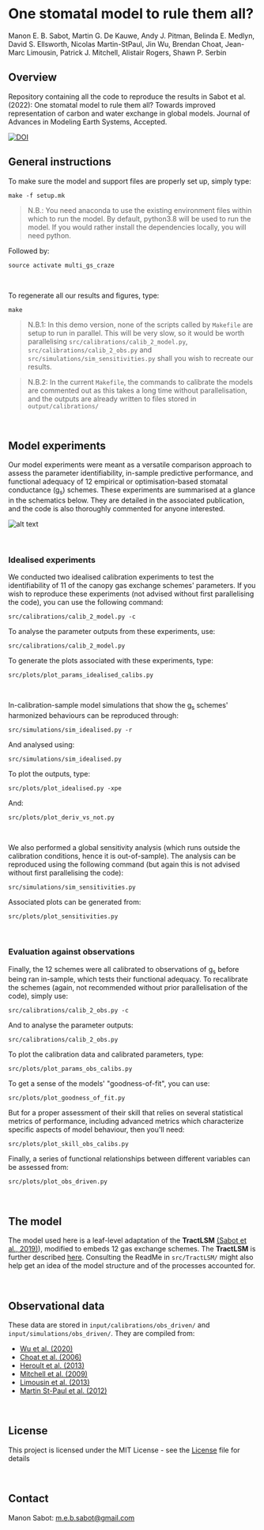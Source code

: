 # One stomatal model to rule them all?

Manon E. B. Sabot, Martin G. De Kauwe, Andy J. Pitman, Belinda E. Medlyn, David
S. Ellsworth, Nicolas Martin-StPaul, Jin Wu, Brendan Choat, Jean-Marc Limousin,
Patrick J. Mitchell, Alistair Rogers, Shawn P. Serbin

## Overview

Repository containing all the code to reproduce the results in Sabot et al.
(2022): One stomatal model to rule them all? Towards improved representation of
carbon and water exchange in global models. Journal of Advances in Modeling
Earth Systems, Accepted.

[![DOI](https://zenodo.org/badge/224778196.svg)](https://zenodo.org/badge/latestdoi/224778196)

## General instructions

To make sure the model and support files are properly set up, simply type:
```
make -f setup.mk
```
> N.B.: You need anaconda to use the existing environment files within which
> to run the model. By default, python3.8 will be used to run the model.
> If you would rather install the dependencies locally, you will need python.

Followed by:
```
source activate multi_gs_craze
```

&nbsp;

To regenerate all our results and figures, type:
```
make
```
> N.B.1: In this demo version, none of the scripts called by `Makefile` are
> setup to run in parallel. This will be very slow, so it would be worth
> parallelising `src/calibrations/calib_2_model.py`,
> `src/calibrations/calib_2_obs.py` and
> `src/simulations/sim_sensitivities.py` shall you wish to recreate our
> results.

> N.B.2: In the current `Makefile`, the commands to calibrate the models are
> commented out as this takes a long time without parallelisation, and the
> outputs are already written to files stored in `output/calibrations/`

&nbsp;

## Model experiments

Our model experiments were meant as a versatile comparison approach to assess
the parameter identifiability, in-sample predictive performance, and
functional adequacy of 12 empirical or optimisation-based stomatal conductance
(<it>g<sub>s</sub></it>) schemes. These experiments are summarised at a glance
in the schematics below. They are detailed in the associated publication, and
the code is also thoroughly commented for anyone interested.

![alt text](src/extra/model_experiments_setup.jpg)

&nbsp;

### Idealised experiments

We conducted two idealised calibration experiments to test the identifiability
of 11 of the canopy gas exchange schemes' parameters. If you wish to reproduce
these experiments (not advised without first parallelising the code), you can
use the following command:
```
src/calibrations/calib_2_model.py -c
```

To analyse the parameter outputs from these experiments, use:
```
src/calibrations/calib_2_model.py
```

To generate the plots associated with these experiments, type:
```
src/plots/plot_params_idealised_calibs.py
```

&nbsp;

In-calibration-sample model simulations that show the <it>g<sub>s</sub></it>
schemes' harmonized behaviours can be reproduced through:
```
src/simulations/sim_idealised.py -r
```

And analysed using:
```
src/simulations/sim_idealised.py
```

To plot the outputs, type:
```
src/plots/plot_idealised.py -xpe
```
And:
```
src/plots/plot_deriv_vs_not.py
```

&nbsp;

We also performed a global sensitivity analysis (which runs outside the
calibration conditions, hence it is out-of-sample). The analysis can be
reproduced using the following command (but again this is not advised without
first parallelising the code):
```
src/simulations/sim_sensitivities.py
```

Associated plots can be generated from:
```
src/plots/plot_sensitivities.py
```

&nbsp;

### Evaluation against observations

Finally, the 12 schemes were all calibrated to observations of
<it>g<sub>s</sub></it> before being ran in-sample, which tests their
functional adequacy. To recalibrate the schemes (again, not recommended
without prior parallelisation of the code), simply use:

```
src/calibrations/calib_2_obs.py -c
```

And to analyse the parameter outputs:
```
src/calibrations/calib_2_obs.py
```

To plot the calibration data and calibrated parameters, type:
```
src/plots/plot_params_obs_calibs.py
```

To get a sense of the models' "goodness-of-fit", you can use:
```
src/plots/plot_goodness_of_fit.py
```

But for a proper assessment of their skill that relies on several statistical
metrics of performance, including advanced metrics which characterize
specific aspects of model behaviour, then you'll need:
```
src/plots/plot_skill_obs_calibs.py
```

Finally, a series of functional relationships between different variables can
be assessed from:
```
src/plots/plot_obs_driven.py
```

&nbsp;

## The model

The model used here is a leaf-level adaptation of the **TractLSM**
[(Sabot et al., 2019)](https://doi.org/10.5281/zenodo.3566722)), modified to
embeds 12 gas exchange schemes. The **TractLSM** is further described
[here](https://github.com/ManonSabot/Profit_Maximisation_European_Forests).
Consulting the ReadMe in `src/TractLSM/` might also help get an idea of the
model structure and of the processes accounted for.

&nbsp;

## Observational data

These data are stored in `input/calibrations/obs_driven/` and
`input/simulations/obs_driven/`. They are compiled from:
* [Wu et al. (2020)](https://doi.org/10.1111/gcb.14820)
* [Choat et al. (2006)](https://doi.org/10.1093/treephys/26.5.657)
* [Heroult et al. (2013)](https://doi.org/10.1111/j.1365-3040.2012.02570.x)
* [Mitchell et al. (2009)](https://doi.org/10.1016/j.agrformet.2008.07.008)
* [Limousin et al. (2013)](https://doi.org/10.1111/pce.12089)
* [Martin St-Paul et al. (2012)](https://doi.org/10.1071/FP11090)

&nbsp;

## License

This project is licensed under the MIT License - see the [License](License) file for details

&nbsp;

## Contact

Manon Sabot: [m.e.b.sabot@gmail.com](mailto:m.e.b.sabot@gmail.com?subject=[One_gs_model_to_rule_Code]%20Source%20Han%20Sans)
